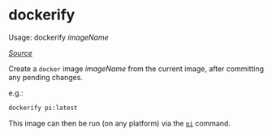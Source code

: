 # dockerify

Usage: dockerify *imageName*

[*Source*](../../bin/dockerify)

Create a `docker` image *imageName* from the current image, after committing any pending changes.

e.g.:

```bash
dockerify pi:latest
```

This image can then be run (on any platform) via the [`pi`](pi.md) command.
